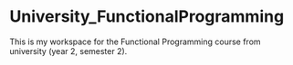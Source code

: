 # University_FunctionalProgramming
This is my workspace for the Functional Programming course from university (year 2, semester 2).
